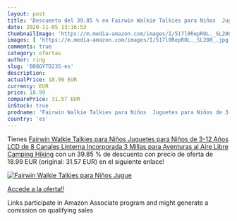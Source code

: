 ```yaml
---
layout: post
title: 'Descuento del 39.85 % en Fairwin Walkie Talkies para Niños  Jugue'
date: 2020-11-05 13:16:53
thumbnailImage: 'https://m.media-amazon.com/images/I/517l0RepROL._SL200_.jpg'
images: [ 'https://m.media-amazon.com/images/I/517l0RepROL._SL200_.jpg' ]
comments: true
category: ofertas
author: ring
slug: 'B08GYTD23S-es'
description:
actualPrice: 18.99 EUR
currency: EUR
price: 18.99
comparePrice: 31.57 EUR
inStock: true
prodname: 'Fairwin Walkie Talkies para Niños  Juguetes para Niños de 3-12 Años LCD de 8 Canales Linterna Incorporada 3 Millas para Aventuras al Aire Libre  Camping  Hiking'
country: 'es'
---
```


Tienes [Fairwin Walkie Talkies para Niños  Juguetes para Niños de 3-12 Años LCD de 8 Canales Linterna Incorporada 3 Millas para Aventuras al Aire Libre  Camping  Hiking](https://www.amazon.es/dp/B08GYTD23S/?tag=tolees-21) con un 39.85 % de descuento con precio de oferta de 18.99 EUR (original: 31.57 EUR) en el siguiente enlace!

[![Fairwin Walkie Talkies para Niños  Jugue](https://m.media-amazon.com/images/I/517l0RepROL._SL200_.jpg)](https://www.amazon.es/dp/B08GYTD23S/?tag=tolees-21)

[Accede a la oferta!!](https://www.amazon.es/dp/B08GYTD23S/?tag=tolees-21)

Links participate in Amazon Associate program and might generate a comission on qualifying sales


